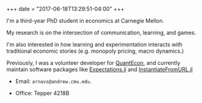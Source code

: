 +++
date = "2017-06-18T13:29:51-04:00"
+++

I'm a third-year PhD student in economics at Carnegie Mellon. 

My research is on the intersection of communication, learning, and games. 

I'm also interested in how learning and experimentation interacts with traditional economic stories (e.g. monopoly pricing, macro dynamics.)

Previously, I was a volunteer developer for [QuantEcon](https://quantecon.org), and currently maintain software packages like [Expectations.jl](https://github.com/QuantEcon/Expectations.jl) and [InstantiateFromURL.jl](https://github.com/QuantEcon/InstantiateFromURL.jl) 

<!-- I'm an OCD survivor --- if you or someone you know wants someone to talk to, send me an email. -->

* Email: `arnavs@andrew.cmu.edu`. 

* Office: Tepper 4218B


